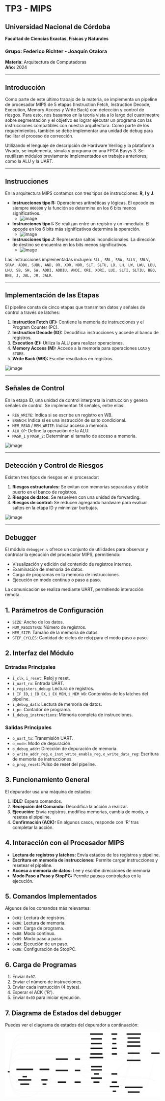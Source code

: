 # TP3 - MIPS

## Universidad Nacional de Córdoba
**Facultad de Ciencias Exactas, Físicas y Naturales**

### Grupo: Federico Richter - Joaquín Otalora  
**Materia:** Arquitectura de Computadoras  
**Año:** 2024  

---

## Introducción

Como parte de este último trabajo de la materia, se implementa un pipeline de procesador MIPS de 5 etapas (Instruction Fetch, Instruction Decode, Execution, Memory Access y Write Back) con detección y control de riesgos. Para esto, nos basamos en la teoría vista a lo largo del cuatrimestre sobre segmentación y el objetivo es lograr ejecutar un programa con las instrucciones compatibles con nuestra arquitectura. Como parte de los requerimientos, también se debe implementar una unidad de debug para facilitar el proceso de corrección.

Utilizando el lenguaje de descripción de Hardware Verilog y la plataforma Vivado, se implementa, simula y programa en una FPGA Basys 3. Se reutilizan módulos previamente implementados en trabajos anteriores, como la ALU y la UART.

---

## Instrucciones

En la arquitectura MIPS contamos con tres tipos de instrucciones: **R, I y J**.

- **Instrucciones tipo R:** Operaciones aritméticas y lógicas. El opcode es siempre `000000` y la función se determina en los 6 bits menos significativos.
  - ![image](https://github.com/user-attachments/assets/aabd4949-8c5f-4e58-b97c-545dd905f0b1)
- **Instrucciones tipo I:** Se realizan entre un registro y un inmediato. El opcode en los 6 bits más significativos determina la operación.
  - ![image](https://github.com/user-attachments/assets/04be5045-e039-4907-9d87-09ec0eacd498)
- **Instrucciones tipo J:** Representan saltos incondicionales. La dirección de destino se encuentra en los bits menos significativos.
  - ![image](https://github.com/user-attachments/assets/0360e80e-f955-4d6f-85a8-bd19861c93f1)

Las instrucciones implementadas incluyen: `SLL, SRL, SRA, SLLV, SRLV, SRAV, ADDU, SUBU, AND, OR, XOR, NOR, SLT, SLTU, LB, LH, LW, LWU, LBU, LHU, SB, SH, SW, ADDI, ADDIU, ANDI, ORI, XORI, LUI, SLTI, SLTIU, BEQ, BNE, J, JAL, JR, JALR`.

---

## Implementación de las Etapas

El pipeline consta de cinco etapas que transmiten datos y señales de control a través de latches:

1. **Instruction Fetch (IF):** Contiene la memoria de instrucciones y el Program Counter (PC).
2. **Instruction Decode (ID):** Decodifica instrucciones y accede al banco de registros.
3. **Execution (E):** Utiliza la ALU para realizar operaciones.
4. **Memory Access (M):** Accede a la memoria para operaciones `LOAD` y `STORE`.
5. **Write Back (WB):** Escribe resultados en registros.

![image](https://github.com/user-attachments/assets/333bbefa-7038-41ef-b8ac-b830b0333a5f)


---

## Señales de Control

En la etapa ID, una unidad de control interpreta la instrucción y genera señales de control. Se implementan 18 señales, entre ellas:

- `REG_WRITE`: Indica si se escribe un registro en WB.
- `BRANCH`: Indica si es una instrucción de salto condicional.
- `MEM_READ` / `MEM_WRITE`: Indica acceso a memoria.
- `ALU_OP`: Define la operación de la ALU.
- `MASK_1` y `MASK_2`: Determinan el tamaño de acceso a memoria.

![image](https://github.com/user-attachments/assets/22d7b670-26a7-47dc-ab54-e3ab199917d2)

---

## Detección y Control de Riesgos

Existen tres tipos de riesgos en el procesador:

1. **Riesgos estructurales:** Se evitan con memorias separadas y doble puerto en el banco de registros.
2. **Riesgos de datos:** Se resuelven con una unidad de forwarding.
3. **Riesgos de control:** Se reducen agregando hardware para evaluar saltos en la etapa ID y minimizar burbujas.

![image](https://github.com/user-attachments/assets/5786c313-137d-449a-8798-feaee2ad3006)

---

## Debugger

El módulo `debugger.v` ofrece un conjunto de utilidades para observar y controlar la ejecución del procesador MIPS, permitiendo:

- Visualización y edición del contenido de registros internos.
- Examinación de memoria de datos.
- Carga de programas en la memoria de instrucciones.
- Ejecución en modo continuo o paso a paso.

La comunicación se realiza mediante UART, permitiendo interacción remota.

## 1. Parámetros de Configuración

- `SIZE`: Ancho de los datos.
- `NUM_REGISTERS`: Número de registros.
- `MEM_SIZE`: Tamaño de la memoria de datos.
- `STEP_CYCLES`: Cantidad de ciclos de reloj para el modo paso a paso.

## 2. Interfaz del Módulo

### Entradas Principales

- `i_clk`, `i_reset`: Reloj y reset.
- `i_uart_rx`: Entrada UART.
- `i_registers_debug`: Lectura de registros.
- `i_IF_ID`, `i_ID_EX`, `i_EX_MEM`, `i_MEM_WB`: Contenidos de los latches del pipeline.
- `i_debug_data`: Lectura de memoria de datos.
- `i_pc`: Contador de programa.
- `i_debug_instructions`: Memoria completa de instrucciones.

### Salidas Principales

- `o_uart_tx`: Transmisión UART.
- `o_mode`: Modo de depuración.
- `o_debug_addr`: Dirección de depuración de memoria.
- `o_write_addr_reg`, `o_inst_write_enable_reg`, `o_write_data_reg`: Escritura de memoria de instrucciones.
- `o_prog_reset`: Pulso de reset del pipeline.

## 3. Funcionamiento General

El depurador usa una máquina de estados:

1. **IDLE:** Espera comandos.
2. **Recepción del Comando:** Decodifica la acción a realizar.
3. **Ejecución:** Envía registros, modifica memorias, cambia de modo, o resetea el pipeline.
4. **Confirmación (ACK):** En algunos casos, responde con 'R' tras completar la acción.

## 4. Interacción con el Procesador MIPS

- **Lectura de registros y latches:** Envía estados de los registros y pipeline.
- **Escritura en memoria de instrucciones:** Permite cargar instrucciones y resetear el pipeline.
- **Acceso a memoria de datos:** Lee y escribe direcciones de memoria.
- **Modo Paso a Paso y StopPC:** Permite pausas controladas en la ejecución.

## 5. Comandos Implementados

Algunos de los comandos más relevantes:

- `0x01`: Lectura de registros.
- `0x06`: Lectura de memoria.
- `0x07`: Carga de programa.
- `0x08`: Modo continuo.
- `0x09`: Modo paso a paso.
- `0x0A`: Ejecución de un paso.
- `0x0E`: Configuración de StopPC.

## 6. Carga de Programas

1. Enviar `0x07`.
2. Enviar el número de instrucciones.
3. Enviar cada instrucción (4 bytes).
4. Esperar el ACK ('R').
5. Enviar `0x0D` para iniciar ejecución.

## 7. Diagrama de Estados del debugger

Puedes ver el diagrama de estados del depurador a continuación:

![Diagrama de Estados del Depurador](scripts/Debugger_State_Diagram.svg)
